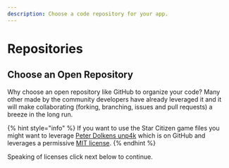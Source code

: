 ```yaml
---
description: Choose a code repository for your app.
---
```


# Repositories

## Choose an Open Repository&#x20;

Why choose an open repository like GitHub to organize your code? Many other made by the community developers have already leveraged it and it will make collaborating (forking, branching, issues and pull requests) a breeze in the long run.

{% hint style="info" %}
If you want to use the Star Citizen game files you might want to leverage [Peter Dolkens unp4k](https://github.com/dolkensp/unp4k) which is on GitHub and leverages a permissive [MIT license](https://github.com/dolkensp/unp4k/blob/develop/LICENSE.txt).
{% endhint %}

Speaking of licenses click next below to continue.
